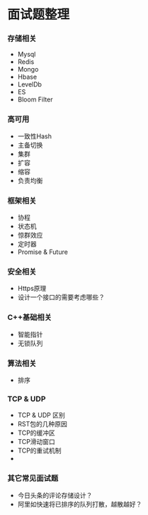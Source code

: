 # 面试题整理

### 存储相关
* Mysql
* Redis
* Mongo
* Hbase
* LevelDb
* ES
* Bloom Filter
### 高可用
* 一致性Hash
* 主备切换
* 集群
* 扩容
* 缩容
* 负责均衡

### 框架相关
* 协程
* 状态机
* 惊群效应
* 定时器
* Promise & Future

### 安全相关
* Https原理 
* 设计一个接口的需要考虑哪些？

### C++基础相关
* 智能指针
* 无锁队列

### 算法相关
* 排序

### TCP & UDP
* TCP & UDP 区别
* RST包的几种原因
* TCP的缓冲区
* TCP滑动窗口
* TCP的重试机制
* 

### 其它常见面试题
* 今日头条的评论存储设计？
* 阿里如快速将已排序的队列打散，越散越好？


